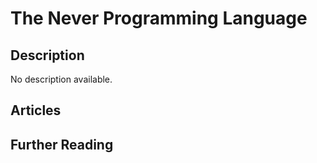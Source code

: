 # The Never Programming Language

## Description

No description available.

## Articles

## Further Reading